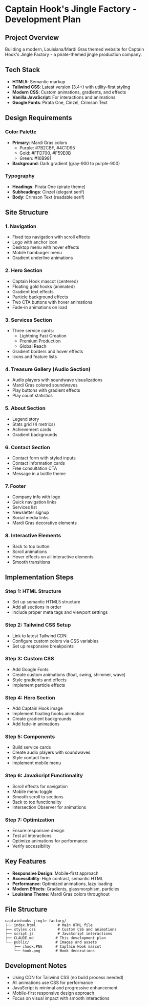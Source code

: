 # Captain Hook's Jingle Factory - Development Plan

## Project Overview
Building a modern, Louisiana/Mardi Gras themed website for Captain Hook's Jingle Factory - a pirate-themed jingle production company.

## Tech Stack
- **HTML5**: Semantic markup
- **Tailwind CSS**: Latest version (3.4+) with utility-first styling
- **Modern CSS**: Custom animations, gradients, and effects
- **Vanilla JavaScript**: For interactions and animations
- **Google Fonts**: Pirata One, Cinzel, Crimson Text

## Design Requirements
### Color Palette
- **Primary**: Mardi Gras colors
  - Purple: #7B2CBF, #4C1D95
  - Gold: #FFD700, #F59E0B
  - Green: #10B981
- **Background**: Dark gradient (gray-900 to purple-900)

### Typography
- **Headings**: Pirata One (pirate theme)
- **Subheadings**: Cinzel (elegant serif)
- **Body**: Crimson Text (readable serif)

## Site Structure

### 1. Navigation
- Fixed top navigation with scroll effects
- Logo with anchor icon
- Desktop menu with hover effects
- Mobile hamburger menu
- Gradient underline animations

### 2. Hero Section
- Captain Hook mascot (centered)
- Floating gold hooks (animated)
- Gradient text effects
- Particle background effects
- Two CTA buttons with hover animations
- Fade-in animations on load

### 3. Services Section
- Three service cards:
  - Lightning Fast Creation
  - Premium Production
  - Global Reach
- Gradient borders and hover effects
- Icons and feature lists

### 4. Treasure Gallery (Audio Section)
- Audio players with soundwave visualizations
- Mardi Gras colored soundwaves
- Play buttons with gradient effects
- Play count statistics

### 5. About Section
- Legend story
- Stats grid (4 metrics)
- Achievement cards
- Gradient backgrounds

### 6. Contact Section
- Contact form with styled inputs
- Contact information cards
- Free consultation CTA
- Message in a bottle theme

### 7. Footer
- Company info with logo
- Quick navigation links
- Services list
- Newsletter signup
- Social media links
- Mardi Gras decorative elements

### 8. Interactive Elements
- Back to top button
- Scroll animations
- Hover effects on all interactive elements
- Smooth transitions

## Implementation Steps

### Step 1: HTML Structure
- Set up semantic HTML5 structure
- Add all sections in order
- Include proper meta tags and viewport settings

### Step 2: Tailwind CSS Setup
- Link to latest Tailwind CDN
- Configure custom colors via CSS variables
- Set up responsive breakpoints

### Step 3: Custom CSS
- Add Google Fonts
- Create custom animations (float, swing, shimmer, wave)
- Style gradients and effects
- Implement particle effects

### Step 4: Hero Section
- Add Captain Hook image
- Implement floating hooks animation
- Create gradient backgrounds
- Add fade-in animations

### Step 5: Components
- Build service cards
- Create audio players with soundwaves
- Style contact form
- Implement mobile menu

### Step 6: JavaScript Functionality
- Scroll effects for navigation
- Mobile menu toggle
- Smooth scroll to sections
- Back to top functionality
- Intersection Observer for animations

### Step 7: Optimization
- Ensure responsive design
- Test all interactions
- Optimize animations for performance
- Verify accessibility

## Key Features
- **Responsive Design**: Mobile-first approach
- **Accessibility**: High contrast, semantic HTML
- **Performance**: Optimized animations, lazy loading
- **Modern Effects**: Gradients, glassmorphism, particles
- **Louisiana Theme**: Mardi Gras colors throughout

## File Structure
```
captainhooks-jingle-factory/
├── index.html          # Main HTML file
├── styles.css          # Custom CSS and animations
├── script.js           # JavaScript interactions
├── CLAUDE.md          # This development plan
└── public/            # Images and assets
    ├── chook.PNG      # Captain Hook mascot
    └── hook.png       # Hook decorations
```

## Development Notes
- Using CDN for Tailwind CSS (no build process needed)
- All animations use CSS for performance
- JavaScript is minimal and progressive enhancement
- Mobile-first responsive design approach
- Focus on visual impact with smooth interactions
